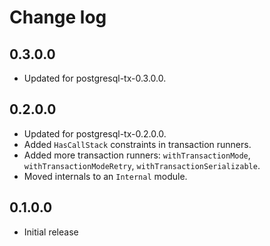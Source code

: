# Change log

## 0.3.0.0

* Updated for postgresql-tx-0.3.0.0.

## 0.2.0.0

* Updated for postgresql-tx-0.2.0.0.
* Added `HasCallStack` constraints in transaction runners.
* Added more transaction runners: `withTransactionMode`, `withTransactionModeRetry`, `withTransactionSerializable`.
* Moved internals to an `Internal` module.

## 0.1.0.0

* Initial release
